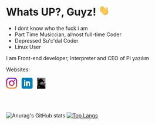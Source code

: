 <!DOCTYPE html>


<html>

<head>
  
# Whats UP?, Guyz! <img src="https://github.com/MacallanTheRoot/MacallanTheRoot/blob/main/assets/wave.gif" width="30px">
<head>

<body>
 
- I dont know who the fuck i am
- Part Time Musiccian, almost full-time Coder 
- Depressed Su'c'dal Coder
- Linux User
  
<p>I am Front-end developer, Interpreter and CEO of Pi yazılım<p>

  <p>Websites:<br><p>
 
    
  
  <a href="https://instagram.com/the_hamis.ja"><img height="30" src="https://github.com/MacallanTheRoot/MacallanTheRoot/blob/main/assets/instagram.jpg?raw=true"></a>&nbsp;&nbsp;
<a href="https://www.linkedin.com/in/hamza-efe-%C5%9F-018178213/"><img height="30" src="https://github.com/MacallanTheRoot/MacallanTheRoot/blob/main/assets/linkedin.png?raw=true"></a>&nbsp;&nbsp;
<a href="https://thatzme.rf.gd/"><img height="30" src="https://github.com/MacallanTheRoot/MacallanTheRoot/blob/main/assets/macallan.ico?raw=true"><a> 
  
  <br>      

<br>

![Anurag's GitHub stats](https://github-readme-stats.vercel.app/api?username=macallantheroot&show_icons=true&theme=tokyonight)
  [![Top Langs](https://github-readme-stats.vercel.app/api/top-langs/?username=macallantheroot&layout=compact)](https://github.com/anuraghazra/github-readme-stats)
